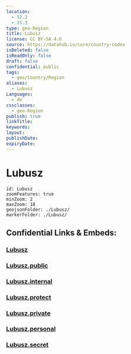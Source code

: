 ```yaml
---
location:
  - 52.2
  - 15.3
type: geo-Region
title: Lubusz
license: CC BY-SA 4.0
source: https://datahub.io/core/country-codes
isDeleted: false
isReadOnly: false
draft: false
confidential: public
tags:
  - geo/Country/Region
aliases:
  - Lubusz
Languages:
  - de
cssclasses:
  - geo-Region
publish: true
linkTitle:
keywords:
layout:
publishDate:
expiryDate:
---
```


# Lubusz

```leaflet
id: Lubusz
zoomFeatures: true 
minZoom: 2 
maxZoom: 18
geojsonFolder: ./Lubusz/
markerFolder: ./Lubusz/
```


## Confidential Links & Embeds: 

### [Lubusz](/_Standards/Earth/Continent/Europe/Europe~East/Poland/Provinces~Poland/Lubusz.md) 

### [Lubusz.public](/_public/Earth/Continent/Europe/Europe~East/Poland/Provinces~Poland/Lubusz.public.md) 

### [Lubusz.internal](/_internal/Earth/Continent/Europe/Europe~East/Poland/Provinces~Poland/Lubusz.internal.md) 

### [Lubusz.protect](/_protect/Earth/Continent/Europe/Europe~East/Poland/Provinces~Poland/Lubusz.protect.md) 

### [Lubusz.private](/_private/Earth/Continent/Europe/Europe~East/Poland/Provinces~Poland/Lubusz.private.md) 

### [Lubusz.personal](/_personal/Earth/Continent/Europe/Europe~East/Poland/Provinces~Poland/Lubusz.personal.md) 

### [Lubusz.secret](/_secret/Earth/Continent/Europe/Europe~East/Poland/Provinces~Poland/Lubusz.secret.md)

